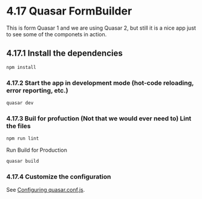 # 4.17 Quasar FormBuilder

This is form Quasar 1 and we are using Quasar 2, but still it is a nice app just to see some of the componets in action.

## 4.17.1 Install the dependencies

```bash
npm install
```

### 4.17.2 Start the app in development mode (hot-code reloading, error reporting, etc.)

```bash
quasar dev
```


### 4.17.3 Buil for profuction (Not that we would ever need to) Lint the files

```bash
npm run lint
```

Run Build for Production

```bash
quasar build
```

### 4.17.4 Customize the configuration

See [Configuring quasar.conf.js](https://quasar.dev/quasar-cli/quasar-conf-js).